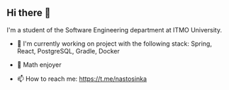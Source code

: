 ## Hi there 👋

I'm a student of the Software Engineering department at ITMO University.

- 🔭 I'm currently working on project with the following stack: Spring, React, PostgreSQL, Gradle, Docker

- 📐 Math enjoyer
  
- 📫 How to reach me: https://t.me/nastosinka


  
